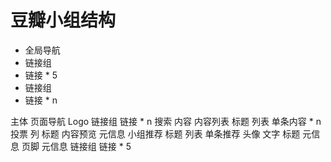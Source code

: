 # 豆瓣小组结构
* 全局导航
*  链接组
*   链接 * 5
*  链接组
*   链接 * n

主体
    页面导航
        Logo
        链接组
            链接 * n
        搜索
    内容
        内容列表
            标题
            列表
                单条内容 * n
                    投票
                    列
                        标题
                        内容预览
                        元信息
        小组推荐
            标题
            列表
                单条推荐
                    头像
                    文字
                        标题
                        元信息
页脚
    元信息
    链接组
        链接 * 5